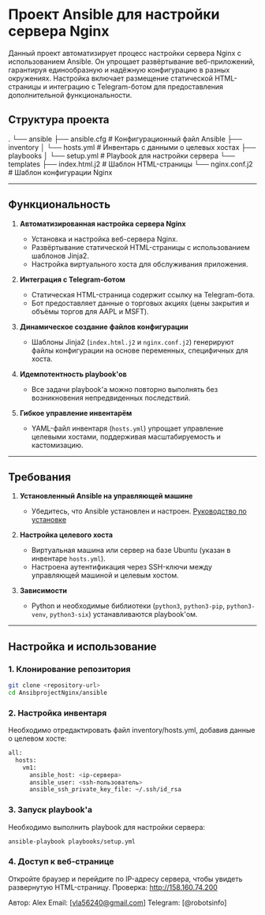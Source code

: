 # Проект Ansible для настройки сервера Nginx

Данный проект автоматизирует процесс настройки сервера Nginx с использованием Ansible. Он упрощает развёртывание веб-приложений, гарантируя единообразную и надёжную конфигурацию в разных окружениях. Настройка включает размещение статической HTML-страницы и интеграцию с Telegram-ботом для предоставления дополнительной функциональности.

## **Структура проекта**

. └── ansible ├── ansible.cfg # Конфигурационный файл Ansible ├── inventory │ └── hosts.yml # Инвентарь с данными о целевых хостах ├── playbooks │ └── setup.yml # Playbook для настройки сервера └── templates ├── index.html.j2 # Шаблон HTML-страницы └── nginx.conf.j2 # Шаблон конфигурации Nginx

---

## **Функциональность**

1. **Автоматизированная настройка сервера Nginx**

   - Установка и настройка веб-сервера Nginx.
   - Развёртывание статической HTML-страницы с использованием шаблонов Jinja2.
   - Настройка виртуального хоста для обслуживания приложения.

2. **Интеграция с Telegram-ботом**

   - Статическая HTML-страница содержит ссылку на Telegram-бота.
   - Бот предоставляет данные о торговых акциях (цены закрытия и объёмы торгов для AAPL и MSFT).

3. **Динамическое создание файлов конфигурации**

   - Шаблоны Jinja2 (`index.html.j2` и `nginx.conf.j2`) генерируют файлы конфигурации на основе переменных, специфичных для хоста.

4. **Идемпотентность playbook'ов**

   - Все задачи playbook'а можно повторно выполнять без возникновения непредвиденных последствий.

5. **Гибкое управление инвентарём**
   - YAML-файл инвентаря (`hosts.yml`) упрощает управление целевыми хостами, поддерживая масштабируемость и кастомизацию.

---

## **Требования**

1. **Установленный Ansible на управляющей машине**

   - Убедитесь, что Ansible установлен и настроен. [Руководство по установке](https://docs.ansible.com/ansible/latest/installation_guide/intro_installation.html)

2. **Настройка целевого хоста**

   - Виртуальная машина или сервер на базе Ubuntu (указан в инвентаре `hosts.yml`).
   - Настроена аутентификация через SSH-ключи между управляющей машиной и целевым хостом.

3. **Зависимости**
   - Python и необходимые библиотеки (`python3`, `python3-pip`, `python3-venv`, `python3-six`) устанавливаются playbook'ом.

---

## **Настройка и использование**

### 1. **Клонирование репозитория**

```bash
git clone <repository-url>
cd AnsibprojectNginx/ansible
```

### 2. **Настройка инвентаря**

Необходимо отредактировать файл inventory/hosts.yml, добавив данные о целевом хосте:

```bash
all:
  hosts:
    vm1:
      ansible_host: <ip-сервера>
      ansible_user: <ssh-пользователь>
      ansible_ssh_private_key_file: ~/.ssh/id_rsa
```

### 3. **Запуск playbook'а**

Необходимо выполнить playbook для настройки сервера:

```bash
ansible-playbook playbooks/setup.yml
```

### 4. **Доступ к веб-странице**

Откройте браузер и перейдите по IP-адресу сервера, чтобы увидеть развернутую HTML-страницу.
Проверка: http://158.160.74.200

Автор: Alex
Email: [vla56240@gmail.com]
Telegram: [@robotsinfo]
